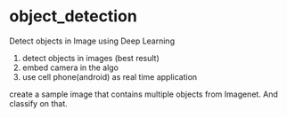 # object_detection
Detect objects in Image using Deep Learning

1. detect objects in images (best result)
2. embed camera in the algo
3. use cell phone(android) as real time application


create a sample image that contains multiple objects from Imagenet. And classify on that.

